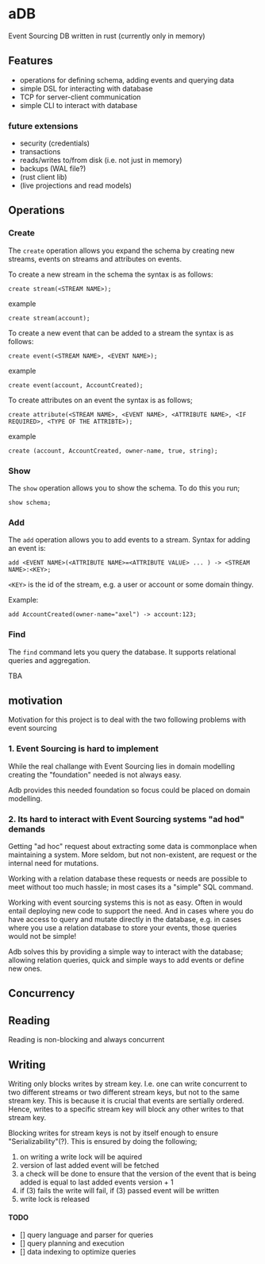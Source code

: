 # aDB

Event Sourcing DB written in rust (currently only in memory)

## Features

- operations for defining schema, adding events and querying data
- simple DSL for interacting with database
- TCP for server-client communication
- simple CLI to interact with database

### future extensions

- security (credentials)
- transactions
- reads/writes to/from disk (i.e. not just in memory)
- backups (WAL file?)
- (rust client lib)
- (live projections and read models)

## Operations

### Create

The `create` operation allows you expand the schema by creating new streams, events on streams and attributes on events.

To create a new stream in the schema the syntax is as follows:

    create stream(<STREAM NAME>);

example

    create stream(account);

To create a new event that can be added to a stream the syntax is as follows:

    create event(<STREAM NAME>, <EVENT NAME>);

example

    create event(account, AccountCreated);

To create attributes on an event the syntax is as follows;

    create attribute(<STREAM NAME>, <EVENT NAME>, <ATTRIBUTE NAME>, <IF REQUIRED>, <TYPE OF THE ATTRIBTE>);

example

    create (account, AccountCreated, owner-name, true, string);

### Show

The `show` operation allows you to show the schema. To do this you run;

    show schema;

### Add

The `add` operation allows you to add events to a stream. Syntax for adding an event is:

    add <EVENT NAME>(<ATTRIBUTE NAME>=<ATTRIBUTE VALUE> ... ) -> <STREAM NAME>:<KEY>;

`<KEY>` is the id of the stream, e.g. a user or account or some domain thingy.

Example:

    add AccountCreated(owner-name="axel") -> account:123;

### Find

The `find` command lets you query the database. It supports relational queries and aggregation.

TBA

## motivation

Motivation for this project is to deal with the two following problems with event sourcing

### 1. Event Sourcing is hard to implement

While the real challange with Event Sourcing lies in domain modelling creating the "foundation" needed is not always easy.

Adb provides this needed foundation so focus could be placed on domain modelling.

### 2. Its hard to interact with Event Sourcing systems "ad hod" demands

Getting "ad hoc" request about extracting some data is commonplace when maintaining a system. More seldom, but not non-existent, are request or the internal need for mutations.

Working with a relation database these requests or needs are possible to meet without too much hassle; in most cases its a "simple" SQL command.

Working with event sourcing systems this is not as easy. Often in would entail deploying new code to support the need. And in cases where you do have access to query and mutate directly in the database, e.g. in cases where you use a relation database to store your events, those queries would not be simple!

Adb solves this by providing a simple way to interact with the database; allowing relation queries, quick and simple ways to add events or define new ones.

## Concurrency

## Reading

Reading is non-blocking and always concurrent

## Writing

Writing only blocks writes by stream key. I.e. one can write concurrent to two different streams or two different stream keys, but not to the same stream key.
This is because it is crucial that events are sertially ordered. Hence, writes to a specific stream key will block any other writes to that stream key.

Blocking writes for stream keys is not by itself enough to ensure "Serializability"(?). This is ensured by doing the following;

1. on writing a write lock will be aquired
2. version of last added event will be fetched
3. a check will be done to ensure that the version of the event that is being added is equal to last added events version + 1
4. if (3) fails the write will fail, if (3) passed event will be written
5. write lock is released

#### TODO

- [] query language and parser for queries
- [] query planning and execution
- [] data indexing to optimize queries

